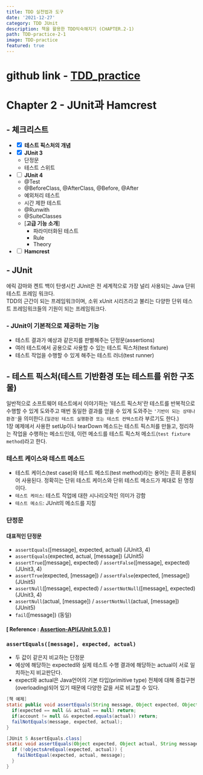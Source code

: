 ```yaml
---
title: TDD 실천법과 도구
date: '2021-12-27'
category: TDD JUnit
description: 책을 활용한 TDD익숙해지기 (CHAPTER.2-1)
path: TDD-practice-2-1
image: TDD-practice
featured: true
---
```


# github link - [TDD_practice](https://github.com/KwonCheulJin/TDD_practice)

# Chapter 2 - JUnit과 Hamcrest

## - 체크리스트

- <input type="checkbox" checked/> **테스트 픽스처의 개념**
- <input type="checkbox" checked/> **JUnit 3**
  - 단정문
  - 테스트 스위트
- <input type="checkbox"/> **JUnit 4**
  - @Test
  - @BeforeClass, @AfterClass, @Before, @After
  - 예외처리 테스트
  - 시간 제한 테스트
  - @Runwith
  - @SuiteClasses
  - [**고급 기능 소개**]
    - 파라미터화된 테스트
    - Rule
    - Theory
- <input type="checkbox"/> **Hamcrest**

## - JUnit

에릭 감마와 켄트 백이 탄생시킨 JUnit은 전 세계적으로 가장 널리 사용되는 Java 단위 테스트 프레임 워크다.<br>
TDD의 근간이 되는 프레임워크이며, 소위 xUnit 시리즈라고 불리는 다양한 단위 테스트 프레임워크들의 기원이 되는 프레임워크다.

### - JUnit이 기본적으로 제공하는 기능

- 테스트 결과가 예상과 같은지를 판별해주는 단정문(assertions)
- 여러 테스트에서 공용으로 사용할 수 있는 테스트 픽스처(test fixture)
- 테스트 작업을 수행할 수 있게 해주는 테스트 러너(test runner)

## - 테스트 픽스처(테스트 기반환경 또는 테스트를 위한 구조물)

일반적으로 소프트웨어 테스트에서 이야기하는 '테스트 픽스처'란 테스트를 반복적으로 수행할 수 있게 도와주고 매번 동일한 결과를 얻을 수 있게 도와주는 `'기반이 되는 상태나 환경'`을 의미한다.(`일관된 테스트 실행환경 또는 테스트 컨텍스트`라 부르기도 한다.)<br>
1장 예제에서 사용한 setUp이나 tearDown 메소드는 테스트 픽스처를 만들고, 정리하는 작업을 수행하는 메소드인데, 이런 메소드를 테스트 픽스처 메소드(`test fixture method`)라고 한다.

### 테스트 케이스와 테스트 메소드

- 테스트 케이스(test case)와 테스트 메소드(test method)라는 용어는 흔히 혼용되어 사용된다. 정확히는 단위 테스트 케이스와 단위 테스트 메소드가 제대로 된 명칭이다.
- `테스트 케이스`: 테스트 작업에 대한 시나리오적인 의미가 강함
- `테스트 메소드`: JUnit의 메소드를 지칭

### 단정문

#### 대표적인 단정문

- `assertEquals`([message], expected, actual) (JUnit3, 4)
- `assertEquals`(expected, actual, [message]) (JUnit5)
- `assertTrue`([message], expected) / `assertFalse`([message], expected) (JUnit3, 4)
- `assertTrue`(expected, [message]) / `assertFalse`(expected, [message]) (JUnit5)
- `assertNull`([message], expected) / `assertNotNull`([message], expected) (JUnit3, 4)
- `assertNull`(actual, [message]) / `assertNotNull`(actual, [message]) (JUnit5)
- `fail`([message]) (동일)

#### [ Reference : [Assertion-API(JUnit 5.0.1)](https://junit.org/junit5/docs/5.0.1/api/org/junit/jupiter/api/Assertions.html) ]

### `assertEquals([message], expected, actual)`

- 두 값이 같은지 비교하는 단정문
- 예상에 해당하는 expected와 실제 테스트 수행 결과에 해당하는 actual이 서로 일치하는지 비교판단다.
- expect와 actual은 Java언어의 기본 타입(primitive type) 전체에 대해 중첩구현(overloading)되어 있기 때문에 다양한 값을 서로 비교할 수 있다.

```java
[책 예제]
static public void assertEquals(String message, Object expected, Object actual) {
  if(expected == null && actual == null) return;
  if(account != null && expected.equals(actual)) return;
  failNotEquals(message, expected, actual);
}
```

```java
[JUnit 5 AssertEquals.class]
static void assertEquals(Object expected, Object actual, String message) {
  if (!objectsAreEqual(expected, actual)) {
    failNotEqual(expected, actual, message);
  }
}
```
